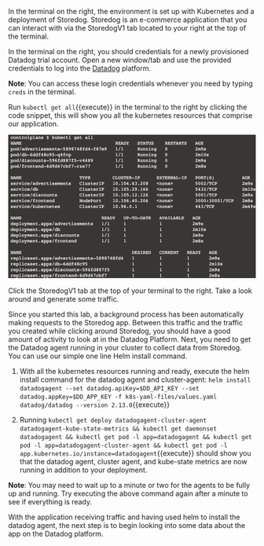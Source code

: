 In the terminal on the right, the environment is set up with Kubernetes and a deployment of Storedog. Storedog is an e-commerce application that you can interact with via the StoredogV1 tab located to your right at the top of the terminal.

In the terminal on the right, you should credentials for a newly provisioned Datadog trial account. Open a new window/tab and use the provided credentials to log into the [Datadog](https://app.datadoghq.com/account/login) platform.

**Note**: You can access these login credentials whenever you need by typing `creds` in the terminal.

Run `kubectl get all`{{execute}} in the terminal to the right by clicking the code snippet, this will show you all the kubernetes resources that comprise our application.

![Up and Running](./assets/up_and_running.png)

Click the StoredogV1 tab at the top of your terminal to the right. Take a look around and generate some traffic.

Since you started this lab, a background process has been automatically making requests to the Storedog app. Between this traffic and the traffic you created while clicking around Storedog, you should have a good amount of activity to look at in the Datadog Platform. Next, you need to get the Datadog agent running in your cluster to collect data from Storedog. You can use our simple one line Helm install command.

1. With all the kubernetes resources running and ready, execute the helm install command for the datadog agent and cluster-agent: `helm install datadogagent --set datadog.apiKey=$DD_API_KEY --set datadog.appKey=$DD_APP_KEY -f k8s-yaml-files/values.yaml datadog/datadog --version 2.13.0`{{execute}}

1. Running `kubectl get deploy datadogagent-cluster-agent datadogagent-kube-state-metrics && kubectl get daemonset datadogagent && kubectl get pod -l app=datadogagent && kubectl get pod -l app=datadogagent-cluster-agent && kubectl get pod -l app.kubernetes.io/instance=datadogagent`{{execute}} should show you that the datadog agent, cluster agent, and kube-state metrics are now running in addition to your deployment.

**Note**: You may need to wait up to a minute or two for the agents to be fully up and running. Try executing the above command again after a minute to see if everything is ready. 

With the application receiving traffic and having used helm to install the datadog agent, the next step is to begin looking into some data about the app on the Datadog platform. 